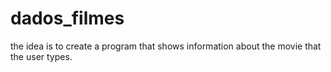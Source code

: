 # dados_filmes

the idea is to create a program that shows information about the movie that the user types.
